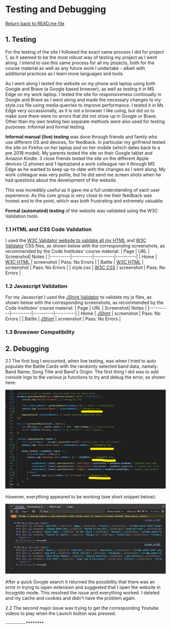 # Testing and Debugging
[Return back to READ.me file](../README.md)

## 1. Testing

For the testing of the site I followed the exact same process I did for project 1, as it seemed to be the most robust way of testing my project as I went along. I intend to use this same process for all my ptojects, both for the course material as well as any future work I undertake - albeit with additional practices as I learn more languages and tools.

As I went along I tested the website on my phone and laptop using both Google and Brave (a Google based browser), as well as testing it in MS Edge on my work laptop. I tested the site for responsiveness continually in Google and Brave as I went along and made the necessary changes to my style.css file using media querries to improve performance. I tested it in Ms Edge very occassionally, as it is not a browser I like using, but did so to make sure there were no errors that did not show up in Google or Brave. Other than my own testing two separate methods were also used for testing purposes: informal and formal testing.

 **Informal manual (live) testing** was done through friends and family who use different OS and devices, for feedback. In particular my girlfriend tested the site on Firefox on her laptop and on her mobile (which dates back to a pre 2018 model). My parents tested the site on their Google tablet and Amazon Kindle. 3 close friends tested the site on the different Apple devices (2 phones and 1 laptop)and a work colleague ran it through MS Edge as he wanted to keep up-to-date with the changes as I went along. My work colleague was very polite, but he did send me screen shots when he had questions about the development of the website.

This was incredibly useful as it gave me a full understanding of each user experience. As this core group is very close to me their feedback was honest and to the point, which was both frustrating and extremely valuable. 

**Formal (automated) testing** of the website was validated using the W3C Validation tools.

### 1.1 HTML and CSS Code Validation

I used the [W3C Validator website to validate all my HTML](https://validator.w3.org/) and [W3C Validator](https://jigsaw.w3.org/css-validator/) CSS files, as shown below with the corresponding screenshots, as recommended by the Code Institutes' course material:
| Page | URL | Screenshot| Notes |
|----------|----------|----------|----------|
| Home    | [W3C HTML](https://validator.w3.org/)   | screenshot   | Pass: No Errors   |
| Battle   | [W3C HTML](https://validator.w3.org/)   | screenshot   | Pass: No Errors   |
| style.css   | [W3C CSS](https://jigsaw.w3.org/css-validator/)   | screenshot   | Pass: No Errors   |

### 1.2 Javascript Validation
For my Javascript I used the [JShint Validator](https://jshint.com/) to validate my js files, as shown below with the corresponding screenshots, as recommended by the Code Institutes' course material:
| Page | URL | Screenshot| Notes |
|----------|----------|----------|----------|
| Home    | [JShint](https://jshint.com/)   | screenshot   | Pass: No Errors   |
| Battle   | [JShint](https://jshint.com/)   | screenshot   | Pass: No Errors   | 

### 1.3 Browswer Compatibility

## 2. Debugging
2.1 The first bug I encounted, when live testing, was when I tried to auto populate the Battle Cards with the randomly selected band data, namely: Band Name, Song Title and Band's Origin. The first thing I did was to add console logs to the various js functions to try and debug the error, as shown here:

![alt text](assets/imgs/testing-imgs/console.log.2-function-not-working-added-console.logs.png)

However, everything appeared to be working (see short snippet below):

![alt text](assets/imgs/testing-imgs/console.log.1-first-randomly-selected-bands.png)

After a quick Google search it returned the possibility that there was an error in trying to iopen extension and suggested that I open the website in Incognito mode. This resolved the issue and everything worked. I deleted and my cache and cookies and didn't have the problem again.

2.2 The second major issue was trying to get the corresponding Youtube videos to play when the Launch button was pressed.


----------********





